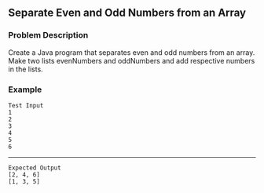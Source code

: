 ## Separate Even and Odd Numbers from an Array

### Problem Description
Create a Java program that separates even and odd numbers from an array. Make two lists evenNumbers and oddNumbers and add respective numbers in the lists.

### Example
    Test Input
    1
    2
    3
    4
    5
    6
---
    Expected Output
    [2, 4, 6]
    [1, 3, 5]